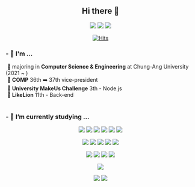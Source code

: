 <div align=center> 

## Hi there 👋

<a href="mailto:hnnynh125@gmail.com"><img src="https://img.shields.io/badge/Gmail-EA4335?style=for-the-badge&logo=Gmail&logoColor=white&link=mailto:hnnynh125@gmail.com"/></a>
<a href="https://velog.io/@hnnynh" target="_blank"><img src="https://img.shields.io/badge/Velog-20C997?style=for-the-badge&logo=Velog&logoColor=white"></a>
<a href="https://www.instagram.com/hnn.ynh/" target="_blank"><img src="https://img.shields.io/badge/Instagram-E4405F?style=for-the-badge&logo=Instagram&logoColor=white"></a>

[![Hits](https://hits.seeyoufarm.com/api/count/incr/badge.svg?url=https%3A%2F%2Fgithub.com%2Fhnnynh&count_bg=%230675FB&title_bg=%23000000&icon=&icon_color=%23FFFFFF&title=hits&edge_flat=true)](https://hits.seeyoufarm.com)

</div>

### - 👀 I'm ...
<div> 
  
&nbsp;🌟 majoring in **Computer Science & Engineering** at Chung-Ang University (2021 ~ ) <br/>
&nbsp;🐣 **COMP** 36th ➡️ 37th vice-president <br/>
&nbsp;📗 **University MakeUs Challenge** 3th - Node.js <br/>
&nbsp;🦁 **LikeLion** 11th - Back-end <br/>
<br/>
</div>
  
### - 🌱 I’m currently studying ...

<div align=center> 
  
<img src="https://img.shields.io/badge/C-A8B9CC?style=for-the-badge&logo=C&logoColor=white"></a>
<img src="https://img.shields.io/badge/C++-00599C?style=for-the-badge&logo=C%2B%2B&logoColor=white"/></a>
<img src="https://img.shields.io/badge/Java-007396?style=for-the-badge&logo=java&logoColor=white"></a>
<img src="https://img.shields.io/badge/Python-3776AB?style=for-the-badge&logo=Python&logoColor=white"></a>
<img src="https://img.shields.io/badge/JavaScript-F7DF1E?style=for-the-badge&logo=JavaScript&logoColor=white"></a>
<img src="https://img.shields.io/badge/TypeScript-3178C6?style=for-the-badge&logo=TypeScript&logoColor=white"></a>

<img src="https://img.shields.io/badge/HTML-E34F26?style=for-the-badge&logo=HTML5&logoColor=white"></a>
<img src="https://img.shields.io/badge/CSS-1572B6?style=for-the-badge&logo=CSS3&logoColor=white"></a>
<img src="https://img.shields.io/badge/Node.js-339933?style=for-the-badge&logo=Node.js&logoColor=white"></a>
<img src="https://img.shields.io/badge/MySQL-4479A1?style=for-the-badge&logo=MySQL&logoColor=white"></a>
<img src="https://img.shields.io/badge/django-092E20?style=for-the-badge&logo=MySQL&logoColor=white"></a>

<img src="https://img.shields.io/badge/Amazon AWS-232F3E?style=for-the-badge&logo=Amazon AWS&logoColor=white"></a>
<img src="https://img.shields.io/badge/Amazon EC2-FF9900?style=for-the-badge&logo=Amazon EC2&logoColor=white"></a>
<img src="https://img.shields.io/badge/Amazon RDS-527FFF?style=for-the-badge&logo=Amazon RDS&logoColor=white"></a>
<img src="https://img.shields.io/badge/Amazon S3-569A31?style=for-the-badge&logo=amazons3&logoColor=white"></a>

<img src="https://img.shields.io/badge/Docker-2496ED?style=for-the-badge&logo=Docker&logoColor=white"></a>

<img src="https://img.shields.io/badge/Git-F05032?style=for-the-badge&logo=Git&logoColor=white"></a>
<img src="https://img.shields.io/badge/GitHub-181717?style=for-the-badge&logo=GitHub&logoColor=white"></a>

</div>
<!--
### - 🌱 I’m going to study ...

<div align=center> 
<img src="https://img.shields.io/badge/Linux-FCC624?style=for-the-badge&logo=Linux&logoColor=white"></a>
<img src="https://img.shields.io/badge/GitLab-FC6D26?style=for-the-badge&logo=GitLab&logoColor=white"></a>
<img src="https://img.shields.io/badge/Jenkins-D24939?style=for-the-badge&logo=Jenkins&logoColor=white"></a>
<img src="https://img.shields.io/badge/Redis-DC382D?style=for-the-badge&logo=Redis&logoColor=white"></a>


<img src="https://img.shields.io/badge/Amazon ECS-FF9900?style=for-the-badge&logo=Amazon ECS&logoColor=white"></a>
<img src="https://img.shields.io/badge/Amazon Lambda-FF9900?style=for-the-badge&logo=awslambda&logoColor=white"></a>
-->

</div>
<!--
**hnnynh/hnnynh** is a ✨ _special_ ✨ repository because its `README.md` (this file) appears on your GitHub profile.

Here are some ideas to get you started:

### - :eyes: I'm
- 🔭 I’m currently working on ...
- 🌱 I’m currently learning ...
- 👯 I’m looking to collaborate on ...
- 🤔 I’m looking for help with ...
- 💬 Ask me about ...
- 📫 How to reach me: ...
- 😄 Pronouns: ...
- ⚡ Fun fact: ...
-->
